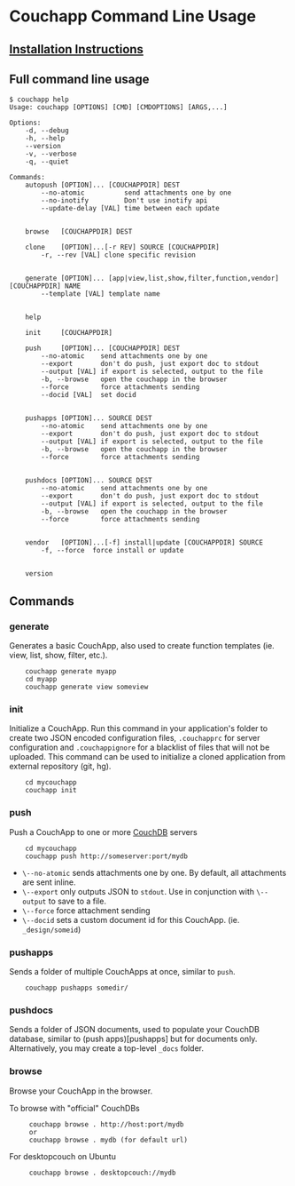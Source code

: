 # Couchapp Command Line Usage

## [Installation Instructions](installing.md)

## Full command line usage

    
    
    $ couchapp help
    Usage: couchapp [OPTIONS] [CMD] [CMDOPTIONS] [ARGS,...]
    
    Options:
        -d, --debug 
        -h, --help 
        --version 
        -v, --verbose 
        -q, --quiet 
    
    Commands:
        autopush [OPTION]... [COUCHAPPDIR] DEST
            --no-atomic          send attachments one by one
            --no-inotify         Don't use inotify api
            --update-delay [VAL] time between each update
    
    
        browse   [COUCHAPPDIR] DEST
    
        clone    [OPTION]...[-r REV] SOURCE [COUCHAPPDIR]
            -r, --rev [VAL] clone specific revision
    
    
        generate [OPTION]... [app|view,list,show,filter,function,vendor] [COUCHAPPDIR] NAME
            --template [VAL] template name
    
    
        help     
    
        init     [COUCHAPPDIR]
    
        push     [OPTION]... [COUCHAPPDIR] DEST
            --no-atomic    send attachments one by one
            --export       don't do push, just export doc to stdout
            --output [VAL] if export is selected, output to the file
            -b, --browse   open the couchapp in the browser
            --force        force attachments sending
            --docid [VAL]  set docid
    
    
        pushapps [OPTION]... SOURCE DEST
            --no-atomic    send attachments one by one
            --export       don't do push, just export doc to stdout
            --output [VAL] if export is selected, output to the file
            -b, --browse   open the couchapp in the browser
            --force        force attachments sending
    
    
        pushdocs [OPTION]... SOURCE DEST
            --no-atomic    send attachments one by one
            --export       don't do push, just export doc to stdout
            --output [VAL] if export is selected, output to the file
            -b, --browse   open the couchapp in the browser
            --force        force attachments sending
    
    
        vendor   [OPTION]...[-f] install|update [COUCHAPPDIR] SOURCE
            -f, --force  force install or update
    
    
        version  
    

## Commands

### generate

Generates a basic CouchApp, also used to create function templates (ie. view,
list, show, filter, etc.).

    
    
        couchapp generate myapp
        cd myapp
        couchapp generate view someview
    

### init

Initialize a CouchApp. Run this command in your application's folder to create
two JSON encoded configuration files, `.couchapprc` for server configuration
and `.couchappignore` for a blacklist of files that will not be uploaded. This
command can be used to initialize a cloned application from external
repository (git, hg).

    
    
        cd mycouchapp
        couchapp init
    

### push

Push a CouchApp to one or more
[CouchDB](http://couchdb.apache.org/) servers

    
    
        cd mycouchapp
        couchapp push http://someserver:port/mydb
    

  * `\--no-atomic` sends attachments one by one. By default, all attachments are sent inline.
  * `\--export` only outputs JSON to `stdout`. Use in conjunction with `\--output` to save to a file.
  * `\--force` force attachment sending
  * `\--docid` sets a custom document id for this CouchApp. (ie. `_design/someid`)

### pushapps

Sends a folder of multiple CouchApps at once, similar to `push`.

    
    
        couchapp pushapps somedir/
    

### pushdocs

Sends a folder of JSON documents, used to populate your CouchDB database,
similar to (push apps)[pushapps] but for documents only. Alternatively, you
may create a top-level `_docs` folder.

### browse

Browse your CouchApp in the browser.

To browse with "official" CouchDBs

    
    
         couchapp browse . http://host:port/mydb
         or 
         couchapp browse . mydb (for default url) 
    

For desktopcouch on Ubuntu

    
    
         couchapp browse . desktopcouch://mydb
    

